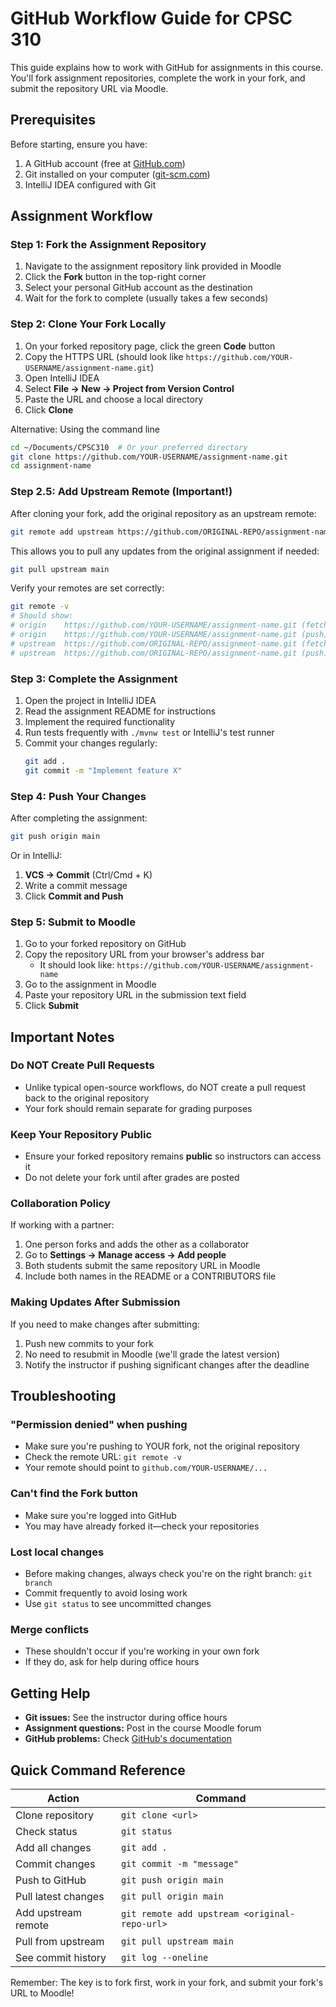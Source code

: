 # GitHub Workflow Guide for CPSC 310

This guide explains how to work with GitHub for assignments in this course. You'll fork assignment repositories, complete the work in your fork, and submit the repository URL via Moodle.

## Prerequisites

Before starting, ensure you have:
1. A GitHub account (free at [GitHub.com](https://github.com))
2. Git installed on your computer ([git-scm.com](https://git-scm.com))
3. IntelliJ IDEA configured with Git

## Assignment Workflow

### Step 1: Fork the Assignment Repository

1. Navigate to the assignment repository link provided in Moodle
2. Click the **Fork** button in the top-right corner
3. Select your personal GitHub account as the destination
4. Wait for the fork to complete (usually takes a few seconds)

### Step 2: Clone Your Fork Locally

1. On your forked repository page, click the green **Code** button
2. Copy the HTTPS URL (should look like `https://github.com/YOUR-USERNAME/assignment-name.git`)
3. Open IntelliJ IDEA
4. Select **File → New → Project from Version Control**
5. Paste the URL and choose a local directory
6. Click **Clone**

Alternative: Using the command line
```bash
cd ~/Documents/CPSC310  # Or your preferred directory
git clone https://github.com/YOUR-USERNAME/assignment-name.git
cd assignment-name
```

### Step 2.5: Add Upstream Remote (Important!)

After cloning your fork, add the original repository as an upstream remote:

```bash
git remote add upstream https://github.com/ORIGINAL-REPO/assignment-name.git
```

This allows you to pull any updates from the original assignment if needed:
```bash
git pull upstream main
```

Verify your remotes are set correctly:
```bash
git remote -v
# Should show:
# origin    https://github.com/YOUR-USERNAME/assignment-name.git (fetch)
# origin    https://github.com/YOUR-USERNAME/assignment-name.git (push)
# upstream  https://github.com/ORIGINAL-REPO/assignment-name.git (fetch)
# upstream  https://github.com/ORIGINAL-REPO/assignment-name.git (push)
```

### Step 3: Complete the Assignment

1. Open the project in IntelliJ IDEA
2. Read the assignment README for instructions
3. Implement the required functionality
4. Run tests frequently with `./mvnw test` or IntelliJ's test runner
5. Commit your changes regularly:
   ```bash
   git add .
   git commit -m "Implement feature X"
   ```

### Step 4: Push Your Changes

After completing the assignment:

```bash
git push origin main
```

Or in IntelliJ:
1. **VCS → Commit** (Ctrl/Cmd + K)
2. Write a commit message
3. Click **Commit and Push**

### Step 5: Submit to Moodle

1. Go to your forked repository on GitHub
2. Copy the repository URL from your browser's address bar
   - It should look like: `https://github.com/YOUR-USERNAME/assignment-name`
3. Go to the assignment in Moodle
4. Paste your repository URL in the submission text field
5. Click **Submit**

## Important Notes

### Do NOT Create Pull Requests
- Unlike typical open-source workflows, do NOT create a pull request back to the original repository
- Your fork should remain separate for grading purposes

### Keep Your Repository Public
- Ensure your forked repository remains **public** so instructors can access it
- Do not delete your fork until after grades are posted

### Collaboration Policy
If working with a partner:
1. One person forks and adds the other as a collaborator
2. Go to **Settings → Manage access → Add people**
3. Both students submit the same repository URL in Moodle
4. Include both names in the README or a CONTRIBUTORS file

### Making Updates After Submission
If you need to make changes after submitting:
1. Push new commits to your fork
2. No need to resubmit in Moodle (we'll grade the latest version)
3. Notify the instructor if pushing significant changes after the deadline

## Troubleshooting

### "Permission denied" when pushing
- Make sure you're pushing to YOUR fork, not the original repository
- Check the remote URL: `git remote -v`
- Your remote should point to `github.com/YOUR-USERNAME/...`

### Can't find the Fork button
- Make sure you're logged into GitHub
- You may have already forked it—check your repositories

### Lost local changes
- Before making changes, always check you're on the right branch: `git branch`
- Commit frequently to avoid losing work
- Use `git status` to see uncommitted changes

### Merge conflicts
- These shouldn't occur if you're working in your own fork
- If they do, ask for help during office hours

## Getting Help

- **Git issues:** See the instructor during office hours
- **Assignment questions:** Post in the course Moodle forum
- **GitHub problems:** Check [GitHub's documentation](https://docs.github.com)

## Quick Command Reference

| Action              | Command                   |
|---------------------|---------------------------|
| Clone repository    | `git clone <url>`         |
| Check status        | `git status`              |
| Add all changes     | `git add .`               |
| Commit changes      | `git commit -m "message"` |
| Push to GitHub      | `git push origin main`    |
| Pull latest changes | `git pull origin main`    |
| Add upstream remote | `git remote add upstream <original-repo-url>` |
| Pull from upstream  | `git pull upstream main`  |
| See commit history  | `git log --oneline`       |

Remember: The key is to fork first, work in your fork, and submit your fork's URL to Moodle!